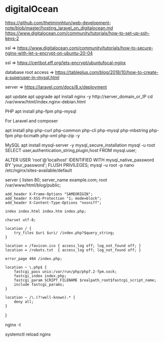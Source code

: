 # digitalOcean

https://github.com/thetminnhtun/web-development-note/blob/master/hosting_laravel_on_digitalocean.md
https://www.digitalocean.com/community/tutorials/how-to-set-up-ssh-keys-2


ssl => https://www.digitalocean.com/community/tutorials/how-to-secure-nginx-with-let-s-encrypt-on-ubuntu-20-04

ssl => https://certbot.eff.org/lets-encrypt/ubuntufocal-nginx

database root access => https://tableplus.com/blog/2018/10/how-to-create-a-superuser-in-mysql.html

server => https://laravel.com/docs/8.x/deployment

apt update
apt upgrade
apt install nginx -y
http://server_domain_or_IP
cd /var/www/html/index.nginx-debian.html

PHP
apt install php-fpm php-mysql

For Laravel and composer

apt install php php-curl php-common php-cli php-mysql php-mbstring php-fpm php-bcmath php-xml php-zip -y

MySQL
apt install mysql-server -y
mysql_secure_installation
mysql -u root
SELECT user,authentication_string,plugin,host FROM mysql.user;

ALTER USER 'root'@'localhost' IDENTIFIED WITH mysql_native_password BY 'your_password';
FLUSH PRIVILEGES;
mysql -u root -p
nano /etc/nginx/sites-available/default

server {
    listen 80;
    server_name example.com;
    root /var/www/html/blog/public;

    add_header X-Frame-Options "SAMEORIGIN";
    add_header X-XSS-Protection "1; mode=block";
    add_header X-Content-Type-Options "nosniff";

    index index.html index.htm index.php;

    charset utf-8;

    location / {
        try_files $uri $uri/ /index.php?$query_string;
    }

    location = /favicon.ico { access_log off; log_not_found off; }
    location = /robots.txt  { access_log off; log_not_found off; }

    error_page 404 /index.php;

    location ~ \.php$ {
        fastcgi_pass unix:/var/run/php/php7.2-fpm.sock;
        fastcgi_index index.php;
        fastcgi_param SCRIPT_FILENAME $realpath_root$fastcgi_script_name;
        include fastcgi_params;
    }

    location ~ /\.(?!well-known).* {
        deny all;
    }
}

nginx -t

systemctl reload nginx
